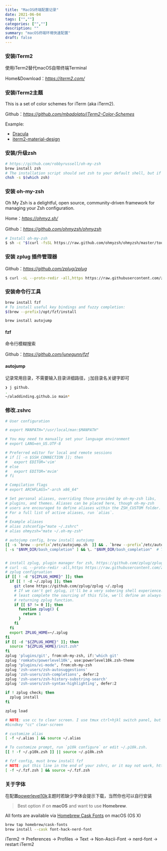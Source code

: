 ```yaml
---
title: "MacOS终端配置记录"
date: 2021-06-04
tags: ["",""]
categories: ["",""]
description: ""
summary: "macOS终端环境快速配置"
draft: false
---
```


### 安装iTerm2

使用iTerm2替代macOS自带终端Terminal

Home&Download：*https://iterm2.com/*

### 安装iTerm2主题

This is a set of color schemes for iTerm (aka iTerm2).

Github：*https://github.com/mbadolato/iTerm2-Color-Schemes*

Example:

- [Dracula](https://draculatheme.com/)
- [iterm2-material-design](https://www.martinseeler.com/iterm2-material-design)

### 安装/升级zsh

```bash
# https://github.com/robbyrussell/oh-my-zsh
brew install zsh
# The installation script should set zsh to your default shell, but if it doesn't you can do it manually:
chsh -s $(which zsh)
```

### 安装 oh-my-zsh

Oh My Zsh is a delightful, open source, community-driven framework for managing your Zsh configuration.

Home：*https://ohmyz.sh/*

Github：*https://github.com/ohmyzsh/ohmyzsh*

```bash
# Install oh-my-zsh
$ sh -c "$(curl -fsSL https://raw.github.com/ohmyzsh/ohmyzsh/master/tools/install.sh)"
```

### 安装 zplug 插件管理器

Github：*https://github.com/zplug/zplug*

```bash
$ curl -sL --proto-redir -all,https https://raw.githubusercontent.com/zplug/installer/master/installer.zsh | zsh
```

### 安装命令行工具

```bash
brew install fzf
# To install useful key bindings and fuzzy completion:
$(brew --prefix)/opt/fzf/install

brew install autojump
```

#### fzf

命令行模糊搜索

Github：*https://github.com/junegunn/fzf*

#### autojump

记录常用目录，不需要输入目录详细路径，`j`加目录名关键字即可

```bash
❯ j github.
.
~/aladdinding.github.io main*
```

### 修改.zshrc

```bash
# User configuration

# export MANPATH="/usr/local/man:$MANPATH"

# You may need to manually set your language environment
# export LANG=en_US.UTF-8

# Preferred editor for local and remote sessions
# if [[ -n $SSH_CONNECTION ]]; then
#   export EDITOR='vim'
# else
#   export EDITOR='mvim'
# fi

# Compilation flags
# export ARCHFLAGS="-arch x86_64"

# Set personal aliases, overriding those provided by oh-my-zsh libs,
# plugins, and themes. Aliases can be placed here, though oh-my-zsh
# users are encouraged to define aliases within the ZSH_CUSTOM folder.
# For a full list of active aliases, run `alias`.
#
# Example aliases
# alias zshconfig="mate ~/.zshrc"
# alias ohmyzsh="mate ~/.oh-my-zsh"

# autojump config, brew install autojump
[[ -s `brew --prefix`/etc/autojump.sh  ]] && . `brew --prefix`/etc/autojump.sh
[ -s "$NVM_DIR/bash_completion" ] && \. "$NVM_DIR/bash_completion"  # This loads nvm bash_completion


# install zplug, plugin manager for zsh, https://github.com/zplug/zplug
# curl -sL --proto-redir -all,https https://raw.githubusercontent.com/zplug/installer/master/installer.zsh | zsh
# zplug configruation
if [[ ! -d "${ZPLUG_HOME}" ]]; then
  if [[ ! -d ~/.zplug ]]; then
    git clone https://github.com/zplug/zplug ~/.zplug
    # If we can't get zplug, it'll be a very sobering shell experience. To at
    # least complete the sourcing of this file, we'll define an always-false
    # returning zplug function.
    if [[ $? != 0 ]]; then
      function zplug() {
        return 1
      }
    fi
  fi
  export ZPLUG_HOME=~/.zplug
fi
if [[ -d "${ZPLUG_HOME}" ]]; then
  source "${ZPLUG_HOME}/init.zsh"
fi
zplug 'plugins/git', from:oh-my-zsh, if:'which git'
zplug 'romkatv/powerlevel10k', use:powerlevel10k.zsh-theme
zplug "plugins/vi-mode", from:oh-my-zsh
zplug 'zsh-users/zsh-autosuggestions'
zplug 'zsh-users/zsh-completions', defer:2
zplug 'zsh-users/zsh-history-substring-search'
zplug 'zsh-users/zsh-syntax-highlighting', defer:2

if ! zplug check; then
  zplug install
fi

zplug load

# NOTE: use cc to clear screen. I use tmux ctrl+hjkl switch panel, but ctrl+l conflict with clear-screen
#bindkey "cc" clear-screen

# customize alias
[ -f ~/.alias ] && source ~/.alias

# To customize prompt, run `p10k configure` or edit ~/.p10k.zsh.
[[ ! -f ~/.p10k.zsh ]] || source ~/.p10k.zsh

# fzf config, must brew install fzf
# NOTE: put this line in the end of your zshrc, or it may not work, https://github.com/junegunn/fzf/issues/1304
[ -f ~/.fzf.zsh ] && source ~/.fzf.zsh
```

### 关于字体

在配置[powerlevel10k](https://github.com/romkatv/powerlevel10k)主题时若缺少字体会提示下载，当然你也可以自行安装

> Best option if on **macOS** and want to use **Homebrew**.

All fonts are available via [Homebrew Cask Fonts](https://github.com/Homebrew/homebrew-cask-fonts) on macOS (OS X)

```bash
brew tap homebrew/cask-fonts
brew install --cask font-hack-nerd-font
```

iTerm2 -> Preferences -> Profiles -> Text -> Non-Ascii-Font -> nerd-font -> restart iTerm2
